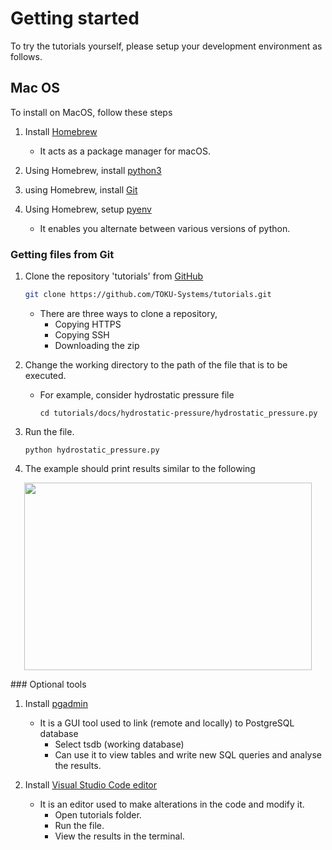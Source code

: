 # Getting started

To try the tutorials yourself, please setup your development environment as follows.

## Mac OS

To install on MacOS, follow these steps

1. Install [Homebrew](https://brew.sh/)

    - It acts as a package manager for macOS.

1. Using Homebrew, install [python3](https://formulae.brew.sh/formula/python@3.9)

1. using Homebrew, install [Git](https://www.atlassian.com/git/tutorials/install-git)

1. Using Homebrew, setup [pyenv](https://github.com/pyenv/pyenv)

    - It enables you alternate between various versions of python.

### Getting files from Git

1. Clone the repository 'tutorials' from [GitHub](https://github.com/TOKU-Systems/tutorials)

    ```sh
    git clone https://github.com/TOKU-Systems/tutorials.git
    ```

    - There are three ways to clone a repository,
        - Copying HTTPS
        - Copying SSH
        - Downloading the zip

1. Change the working directory to the path of the file that is to be executed.

    - For example, consider hydrostatic pressure file

        `cd tutorials/docs/hydrostatic-pressure/hydrostatic_pressure.py`

1. Run the file.

    `python hydrostatic_pressure.py`

1. The example should print results similar to the following

<p align="center">
  <img width="460" height="300" src="https://raw.githubusercontent.com/TOKU-Systems/tutorials/feature/new-changes/docs/pic/Screen%20Shot%202021-09-14%20at%208.01.22%20AM.png">
</p>
### Optional tools

1. Install [pgadmin](https://www.pgadmin.org/download/)
    - It is a GUI tool used to link (remote and locally) to PostgreSQL database
        - Select tsdb (working database)
        - Can use it to view tables and write new SQL queries and analyse the results.

1. Install [Visual Studio Code editor](https://code.visualstudio.com/download)
    - It is an editor used to make alterations in the code and modify it.
        - Open tutorials folder.
        - Run the file.
        - View the results in the terminal.
